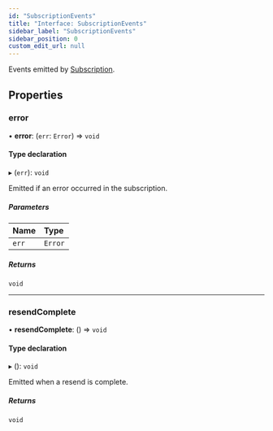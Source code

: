 ```yaml
---
id: "SubscriptionEvents"
title: "Interface: SubscriptionEvents"
sidebar_label: "SubscriptionEvents"
sidebar_position: 0
custom_edit_url: null
---
```


Events emitted by [Subscription](../classes/Subscription.md).

## Properties

### error

• **error**: (`err`: `Error`) => `void`

#### Type declaration

▸ (`err`): `void`

Emitted if an error occurred in the subscription.

##### Parameters

| Name | Type |
| :------ | :------ |
| `err` | `Error` |

##### Returns

`void`

___

### resendComplete

• **resendComplete**: () => `void`

#### Type declaration

▸ (): `void`

Emitted when a resend is complete.

##### Returns

`void`
